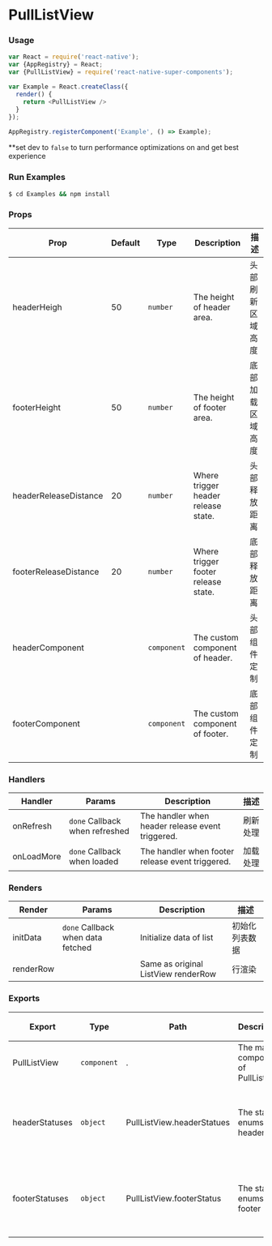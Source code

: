 # PullListView

### Usage

``` javascript
var React = require('react-native');
var {AppRegistry} = React;
var {PullListView} = require('react-native-super-components');

var Example = React.createClass({
  render() {
    return <PullListView />
  }
});
  
AppRegistry.registerComponent('Example', () => Example);
```

**set dev to `false` to turn performance optimizations on and get best experience

### Run Examples

``` bash
$ cd Examples && npm install
```

### Props

| Prop                  | Default | Type        | Description                         | 描述       | 
| --------------------- | ------- | ----------- | ----------------------------------- | -------- | 
| headerHeigh           | 50      | `number`    | The height of header area.          | 头部刷新区域高度 | 
| footerHeight          | 50      | `number`    | The height of footer area.          | 底部加载区域高度 | 
| headerReleaseDistance | 20      | `number`    | Where trigger header release state. | 头部释放距离   | 
| footerReleaseDistance | 20      | `number`    | Where trigger footer release state. | 底部释放距离   | 
| headerComponent       |         | `component` | The custom component of header.     | 头部组件定制   | 
| footerComponent       |         | `component` | The custom component of footer.     | 底部组件定制   | 

### Handlers

| Handler    | Params                          | Description                              | 描述   | 
| ---------- | ------------------------------- | ---------------------------------------- | ---- | 
| onRefresh  | `done`  Callback when refreshed | The handler when header release event triggered. | 刷新处理 | 
| onLoadMore | `done`  Callback when loaded    | The handler when footer release event triggered. | 加载处理 | 

### Renders

| Render    | Params                             | Description                         | 描述      | 
| --------- | ---------------------------------- | ----------------------------------- | ------- | 
| initData  | `done`  Callback when data fetched | Initialize data of list             | 初始化列表数据 | 
| renderRow |                                    | Same as original ListView renderRow | 行渲染     | 

### Exports

| Export         | Type        | Path                       | Description                        | 描述     | 
| -------------- | ----------- | -------------------------- | ---------------------------------- | ------ | 
| PullListView   | `component` | .                          | The main component of PullListView |        | 
| headerStatuses | `object`    | PullListView.headerStatues | The statues enums of header        | 头部状态枚举 | 
| footerStatuses | `object`    | PullListView.footerStatus  | The statues enums of footer        | 底部状态枚举 | 

